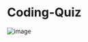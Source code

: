 # Coding-Quiz

![image](https://user-images.githubusercontent.com/75219917/145683043-8637198f-3ea4-4fc7-a4d2-440a39cb686c.png)

